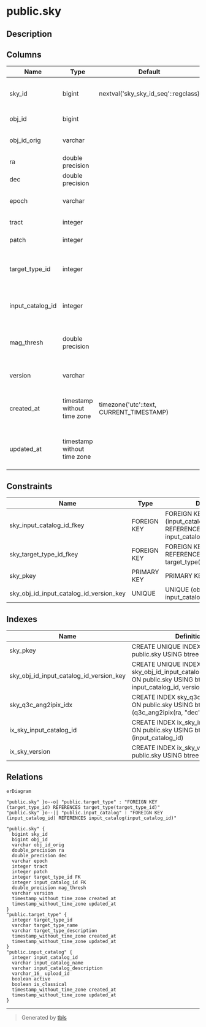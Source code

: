 # public.sky

## Description

## Columns

| Name | Type | Default | Nullable | Children | Parents | Comment |
| ---- | ---- | ------- | -------- | -------- | ------- | ------- |
| sky_id | bigint | nextval('sky_sky_id_seq'::regclass) | false |  |  | Unique identifier for each sky position |
| obj_id | bigint |  | false |  |  | Object ID in the sky catalog |
| obj_id_orig | varchar |  | true |  |  | Original object ID in the sky catalog |
| ra | double precision |  | false |  |  | RA (ICRS, degree) |
| dec | double precision |  | false |  |  | Dec (ICRS, degree) |
| epoch | varchar |  | true |  |  | Epoch (e.g., J2000.0, J2015.5, etc.) |
| tract | integer |  | true |  |  | Tract from HSC-SSP |
| patch | integer |  | true |  |  | Patch from HSC-SSP |
| target_type_id | integer |  | true |  | [public.target_type](public.target_type.md) | target_type_id from the target_type table (must be 2 for SKY) |
| input_catalog_id | integer |  | false |  | [public.input_catalog](public.input_catalog.md) | input_catalog_id from the input_catalog table |
| mag_thresh | double precision |  | true |  |  | Sky intensity threshold in mag/arcsec^2 (only for HSC-SSP). |
| version | varchar |  | false |  |  | Version string of the sky position |
| created_at | timestamp without time zone | timezone('utc'::text, CURRENT_TIMESTAMP) | true |  |  | The date and time in UTC when the record was created |
| updated_at | timestamp without time zone |  | true |  |  | The date and time in UTC when the record was last updated |

## Constraints

| Name | Type | Definition |
| ---- | ---- | ---------- |
| sky_input_catalog_id_fkey | FOREIGN KEY | FOREIGN KEY (input_catalog_id) REFERENCES input_catalog(input_catalog_id) |
| sky_target_type_id_fkey | FOREIGN KEY | FOREIGN KEY (target_type_id) REFERENCES target_type(target_type_id) |
| sky_pkey | PRIMARY KEY | PRIMARY KEY (sky_id) |
| sky_obj_id_input_catalog_id_version_key | UNIQUE | UNIQUE (obj_id, input_catalog_id, version) |

## Indexes

| Name | Definition |
| ---- | ---------- |
| sky_pkey | CREATE UNIQUE INDEX sky_pkey ON public.sky USING btree (sky_id) |
| sky_obj_id_input_catalog_id_version_key | CREATE UNIQUE INDEX sky_obj_id_input_catalog_id_version_key ON public.sky USING btree (obj_id, input_catalog_id, version) |
| sky_q3c_ang2ipix_idx | CREATE INDEX sky_q3c_ang2ipix_idx ON public.sky USING btree (q3c_ang2ipix(ra, "dec")) |
| ix_sky_input_catalog_id | CREATE INDEX ix_sky_input_catalog_id ON public.sky USING btree (input_catalog_id) |
| ix_sky_version | CREATE INDEX ix_sky_version ON public.sky USING btree (version) |

## Relations

```mermaid
erDiagram

"public.sky" }o--o| "public.target_type" : "FOREIGN KEY (target_type_id) REFERENCES target_type(target_type_id)"
"public.sky" }o--|| "public.input_catalog" : "FOREIGN KEY (input_catalog_id) REFERENCES input_catalog(input_catalog_id)"

"public.sky" {
  bigint sky_id
  bigint obj_id
  varchar obj_id_orig
  double_precision ra
  double_precision dec
  varchar epoch
  integer tract
  integer patch
  integer target_type_id FK
  integer input_catalog_id FK
  double_precision mag_thresh
  varchar version
  timestamp_without_time_zone created_at
  timestamp_without_time_zone updated_at
}
"public.target_type" {
  integer target_type_id
  varchar target_type_name
  varchar target_type_description
  timestamp_without_time_zone created_at
  timestamp_without_time_zone updated_at
}
"public.input_catalog" {
  integer input_catalog_id
  varchar input_catalog_name
  varchar input_catalog_description
  varchar_16_ upload_id
  boolean active
  boolean is_classical
  timestamp_without_time_zone created_at
  timestamp_without_time_zone updated_at
}
```

---

> Generated by [tbls](https://github.com/k1LoW/tbls)
